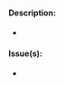 #### Description:
* <!-- Description about the pull request content -->

#### Issue(s):
* <!-- Link to git issue(s) -->
